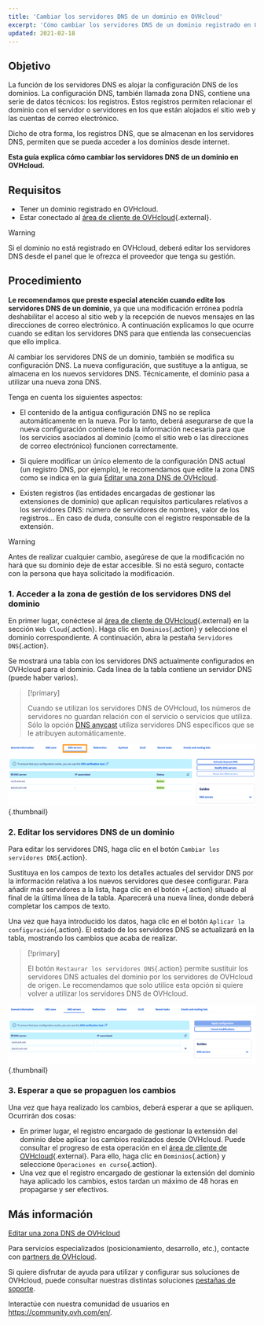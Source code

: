 ```yaml
---
title: 'Cambiar los servidores DNS de un dominio en OVHcloud'
excerpt: 'Cómo cambiar los servidores DNS de un dominio registrado en OVHcloud'
updated: 2021-02-18
---
```



## Objetivo

La función de los servidores DNS es alojar la configuración DNS de los dominios. La configuración DNS, también llamada zona DNS, contiene una serie de datos técnicos: los registros. Estos registros permiten relacionar el dominio con el servidor o servidores en los que están alojados el sitio web y las cuentas de correo electrónico.

Dicho de otra forma, los registros DNS, que se almacenan en los servidores DNS, permiten que se pueda acceder a los dominios desde internet.

**Esta guía explica cómo cambiar los servidores DNS de un dominio en OVHcloud.**

## Requisitos

- Tener un dominio registrado en OVHcloud.
- Estar conectado al [área de cliente de OVHcloud](https://ca.ovh.com/auth/?action=gotomanager&from=https://www.ovh.com/world/&ovhSubsidiary=ws){.external}.

> [!warning]
>
> Si el dominio no está registrado en OVHcloud, deberá editar los servidores DNS desde el panel que le ofrezca el proveedor que tenga su gestión.
>

## Procedimiento

**Le recomendamos que preste especial atención cuando edite los servidores DNS de un dominio**, ya que una modificación errónea podría deshabilitar el acceso al sitio web y la recepción de nuevos mensajes en las direcciones de correo electrónico. A continuación explicamos lo que ocurre cuando se editan los servidores DNS para que entienda las consecuencias que ello implica.

Al cambiar los servidores DNS de un dominio, también se modifica su configuración DNS. La nueva configuración, que sustituye a la antigua, se almacena en los nuevos servidores DNS. Técnicamente, el dominio pasa a utilizar una nueva zona DNS.

Tenga en cuenta los siguientes aspectos:

- El contenido de la antigua configuración DNS no se replica automáticamente en la nueva. Por lo tanto, deberá asegurarse de que la nueva configuración contiene toda la información necesaria para que los servicios asociados al dominio (como el sitio web o las direcciones de correo electrónico) funcionen correctamente.

- Si quiere modificar un único elemento de la configuración DNS actual (un registro DNS, por ejemplo), le recomendamos que edite la zona DNS como se indica en la guía [Editar una zona DNS de OVHcloud](/pages/web_cloud/domains/dns_zone_edit).

- Existen registros (las entidades encargadas de gestionar las extensiones de dominio) que aplican requisitos particulares relativos a los servidores DNS: número de servidores de nombres, valor de los registros... En caso de duda, consulte con el registro responsable de la extensión.

> [!warning]
>
> Antes de realizar cualquier cambio, asegúrese de que la modificación no hará que su dominio deje de estar accesible. Si no está seguro, contacte con la persona que haya solicitado la modificación.
>

### 1. Acceder a la zona de gestión de los servidores DNS del dominio

En primer lugar, conéctese al [área de cliente de OVHcloud](https://ca.ovh.com/auth/?action=gotomanager&from=https://www.ovh.com/world/&ovhSubsidiary=ws){.external} en la sección `Web Cloud`{.action}. Haga clic en `Dominios`{.action} y seleccione el dominio correspondiente. A continuación, abra la pestaña `Servidores DNS`{.action}.

Se mostrará una tabla con los servidores DNS actualmente configurados en OVHcloud para el dominio. Cada línea de la tabla contiene un servidor DNS (puede haber varios).

> [!primary]
>
> Cuando se utilizan los servidores DNS de OVHcloud, los números de servidores no guardan relación con el servicio o servicios que utiliza. Sólo la opción [DNS anycast](https://www.ovhcloud.com/es/domains/options/dns-anycast/) utiliza servidores DNS específicos que se le atribuyen automáticamente.

![Servidor DNS](images/edit-dns-server-ovh-step1.png){.thumbnail}

### 2. Editar los servidores DNS de un dominio

Para editar los servidores DNS, haga clic en el botón `Cambiar los servidores DNS`{.action}.

Sustituya en los campos de texto los detalles actuales del servidor DNS por la información relativa a los nuevos servidores que desee configurar. Para añadir más servidores a la lista, haga clic en el botón `+`{.action} situado al final de la última línea de la tabla. Aparecerá una nueva línea, donde deberá completar los campos de texto.

Una vez que haya introducido los datos, haga clic en el botón `Aplicar la configuración`{.action}. El estado de los servidores DNS se actualizará en la tabla, mostrando los cambios que acaba de realizar.

> [!primary]
>
> El botón `Restaurar los servidores DNS`{.action} permite sustituir los servidores DNS actuales del dominio por los servidores de OVHcloud de origen. Le recomendamos que solo utilice esta opción si quiere volver a utilizar los servidores DNS de OVHcloud. 
>

![Servidor DNS](images/edit-dns-server-ovh-step2.png){.thumbnail}

### 3. Esperar a que se propaguen los cambios

Una vez que haya realizado los cambios, deberá esperar a que se apliquen. Ocurrirán dos cosas:

- En primer lugar, el registro encargado de gestionar la extensión del dominio debe aplicar los cambios realizados desde OVHcloud. Puede consultar el progreso de esta operación en el [área de cliente de OVHcloud](https://ca.ovh.com/auth/?action=gotomanager&from=https://www.ovh.com/world/&ovhSubsidiary=ws){.external}. Para ello, haga clic en `Dominios`{.action} y seleccione `Operaciones en curso`{.action}.
- Una vez que el registro encargado de gestionar la extensión del dominio haya aplicado los cambios, estos tardan un máximo de 48 horas en propagarse y ser efectivos.

## Más información

[Editar una zona DNS de OVHcloud](/pages/web_cloud/domains/dns_zone_edit)

Para servicios especializados (posicionamiento, desarrollo, etc.), contacte con [partners de OVHcloud](https://partner.ovhcloud.com/es/directory/).

Si quiere disfrutar de ayuda para utilizar y configurar sus soluciones de OVHcloud, puede consultar nuestras distintas soluciones [pestañas de soporte](https://www.ovhcloud.com/es/support-levels/).

Interactúe con nuestra comunidad de usuarios en <https://community.ovh.com/en/>.
